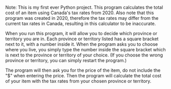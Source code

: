 Note: This is my first ever Python project. 
This program calculates the total cost of an item using Canada's tax rates from 2020. 
Also note that this program was created in 2020, therefore the tax rates may differ from the current tax rates in Canada, resulting
in this calculator to be inaccurate. 

When you run this program, it will allow you to decide which province or territory you are in.
Each province or territory listed has a square bracket next to it, with a number inside it. 
When the program asks you to choose where you live, you simply type the number inside the square bracket which is next to the province or territory of your choice.
(If you choose the wrong province or territory, you can simply restart the program.)

The program will then ask you for the price of the item, do not include the "$" when entering the price.
Then the program will calculate the total cost of your item with the tax rates from your chosen province or territory. 
